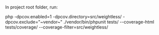 In project root folder, run:

php -dpcov.enabled=1 -dpcov.directory=src/weightless/ -dpcov.exclude="~vendor~" ./vendor/bin/phpunit tests/ --coverage-html tests/coverage/ --coverage-filter=src/weightless/
